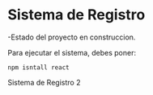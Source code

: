 <h1> Sistema de Registro</h1> 

-Estado del proyecto en construccion.

Para ejecutar el sistema, debes poner:

```npm isntall react```

Sistema de Registro 2
